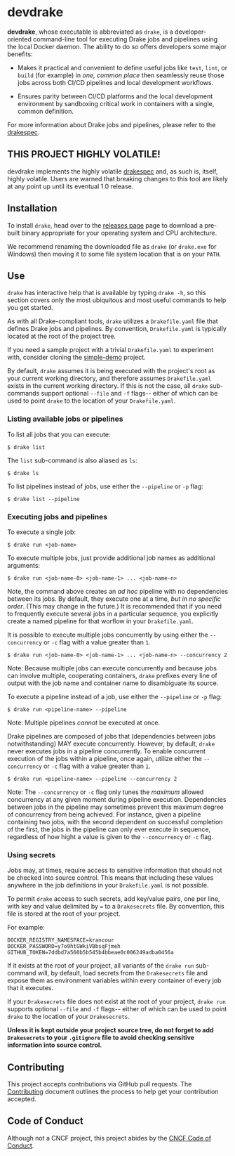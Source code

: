 # devdrake

__devdrake__, whose executable is abbreviated as `drake`, is a
developer-oriented command-line tool for executing Drake jobs and pipelines
using the local Docker daemon. The ability to do so offers developers some major
benefits:

* Makes it practical and convenient to define useful jobs like `test`, `lint`,
  or `build` (for example) in _one, common place_ then seamlessly reuse those
  jobs across both CI/CD pipelines and local development workflows.

* Ensures parity between CI/CD platforms and the local development environment
  by sandboxing critical work in containers with a single, common definition.

For more information about Drake jobs and pipelines, please refer to the
[drakespec](https://github.com/lovethedrake/drakespec).

## THIS PROJECT HIGHLY VOLATILE!

devdrake implements the highly volatile
[drakespec](https://github.com/lovethedrake/drakespec) and, as such is, itself,
highly volatile. Users are warned that breaking changes to this tool are likely
at any point up until its eventual 1.0 release.

## Installation

To install `drake`, head over to the
[releases page](https://github.com/lovethedrake/devdrake/releases) page to
download a pre-built binary appropriate for your operating system and CPU
architecture.

We recommend renaming the downloaded file as `drake` (or `drake.exe` for
Windows) then moving it to some file system location that is on your `PATH`.

## Use

`drake` has interactive help that is available by typing `drake -h`, so this
section covers only the most ubiquitous and most useful commands to help you get
started.

As with all Drake-compliant tools, `drake` utilizes a `Drakefile.yaml` file that
defines Drake jobs and pipelines. By convention, `Drakefile.yaml` is typically
located at the root of the project tree.

If you need a sample project with a trivial `Drakefile.yaml` to experiment with,
consider cloning the
[simple-demo](https://github.com/lovethedrake/simple-demo) project.

By default, `drake` assumes it is being executed with the project's root as your
current working directory, and therefore assumes `Drakefile.yaml` exists in the
current working directory. If this is not the case, all `drake` sub-commands
support optional `--file` and `-f` flags-- either of which can be used to point
`drake` to the location of your `Drakefile.yaml`.

### Listing available jobs or pipelines

To list all jobs that you can execute:

```console
$ drake list
```

The `list` sub-command is also aliased as `ls`:

```console
$ drake ls
```

To list pipelines instead of jobs, use either the `--pipeline` or `-p` flag:

```console
$ drake list --pipeline
```

### Executing jobs and pipelines

To execute a single job:

```console
$ drake run <job-name>
```

To execute multiple jobs, just provide additional job names as
additional arguments:

```console
$ drake run <job-name-0> <job-name-1> ... <job-name-n>
```

Note, the command above creates an _ad hoc_ pipeline with no dependencies
between its jobs. By default, they execute one at a time, _but in no specific
order_. (This may change in the future.) It is recommended that if you need to
frequently execute several jobs in a particular sequence, you explicitly create
a named pipeline for that worflow in your `Drakefile.yaml`.

It is possible to execute multiple jobs concurrently by using either the
`--concurrency` or `-c` flag with a value greater than `1`.

```console
$ drake run <job-name-0> <job-name-1> ... <job-name-n> --concurrency 2
```

Note: Because multiple jobs can execute concurrently and because jobs can
involve multiple, cooperating containers, `drake` prefixes every line of output
with the job name and container name to disambiguate its source.

To execute a pipeline instead of a job, use either the `--pipeline` or `-p`
flag:

```console
$ drake run <pipeline-name> --pipeline
```

Note: Multiple pipelines _cannot_ be executed at once.

Drake pipelines are composed of jobs that (dependencies between jobs
notwithstanding) MAY execute concurrently. However, by default, `drake` never
executes jobs in a pipeline concurrently. To enable concurrent execution of the
jobs within a pipeline, once again, utilize either the `--concurrency` or `-c`
flag with a value greater than `1`.

```console
$ drake run <pipeline-name> --pipeline --concurrency 2
```

Note: The `--concurrency` or `-c` flag only tunes the _maximum_ allowed
concurrency at any given moment during pipeline execution. Dependencies between
jobs in the pipeline may sometimes prevent this maximum degree of concurrency
from being achieved. For instance, given a pipeline containing two jobs, with
the second dependent on successful completion of the first, the jobs in the
pipeline can only ever execute in sequence, regardless of how hight a value is
given to the `--concurrency` or `-c` flag.

### Using secrets

Jobs may, at times, require access to sensitive information that should not be
checked into source control. This means that including these values anywhere in
the job definitions in your `Drakefile.yaml` is not possible.

To permit `drake` access to such secrets, add key/value pairs, one per line,
with key and value delimited by `=` to a `Drakesecrets` file. By convention,
this file is stored at the root of your project.

For example:

```
DOCKER_REGISTRY_NAMESPACE=krancour
DOCKER_PASSWORD=y7o9htGWkiVBbsqFjmeh
GITHUB_TOKEN=7ddbd7a560b5b545b4bbeae0c006249adba0456a
```

If it exists at the root of your project, all variants of the `drake run`
sub-command will, by default, load secrets from the `Drakesecrets` file and
expose them as environment variables within every container of every job that it
executes.

If your `Drakesecrets` file does not exist at the root of your project,
`drake run` supports optional `--file` and `-f` flags-- either of which can be
used to point `drake` to the location of your `Drakesecrets`.

__Unless it is kept outside your project source tree, do not forget to add
`Drakesecrets` to your `.gitignore` file to avoid checking sensitive information
into source control.__

## Contributing

This project accepts contributions via GitHub pull requests. The
[Contributing](CONTRIBUTING.md) document outlines the process to help get your
contribution accepted.

## Code of Conduct

Although not a CNCF project, this project abides by the
[CNCF Code of Conduct](https://github.com/cncf/foundation/blob/master/code-of-conduct.md).
